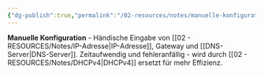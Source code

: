 ```yaml
---
{"dg-publish":true,"permalink":"/02-resources/notes/manuelle-konfiguration/","tags":["informatik/netzwerk/manuell"],"noteIcon":"","updated":"2025-09-15T15:52:56.000+02:00"}
---
```


**Manuelle Konfiguration** - Händische Eingabe von [[02 - RESOURCES/Notes/IP-Adresse\|IP-Adresse]], Gateway und [[DNS-Server\|DNS-Server]].
Zeitaufwendig und fehleranfällig - wird durch [[02 - RESOURCES/Notes/DHCPv4\|DHCPv4]] ersetzt für mehr Effizienz.